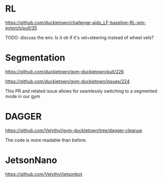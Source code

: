 # RL

https://github.com/duckietown/challenge-aido_LF-baseline-RL-sim-pytorch/pull/35

TODO: discuss the env. Is it ok if it's vel+steering instead of wheel vels?

# Segmentation

https://github.com/duckietown/gym-duckietown/pull/226

https://github.com/duckietown/gym-duckietown/issues/224

This PR and related issue allows for seamlessly switching to a segmented mode in our gym

# DAGGER

https://github.com/Velythyl/gym-duckietown/tree/dagger-cleanup

The code is more readable than before. 

# JetsonNano

https://github.com/Velythyl/jetsonbot